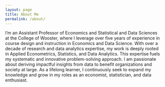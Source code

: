 ```yaml
---
layout: page
title: About Me
permalink: /about/
---
```

I’m an Assistant Professor of Economics and Statistical and Data Sciences at the College of Wooster, where I leverage over five years of experience in course design and instruction in Economics and Data Science. With over a decade of research and data analytics expertise, my work is deeply rooted in Applied Econometrics, Statistics, and Data Analytics. This expertise fuels my systematic and innovative problem-solving approach. I am passionate about deriving impactful insights from data to benefit organizations and society at large. As a lifelong learner, I continuously seek to expand my knowledge and grow in my roles as an economist, statistician, and data enthusiast.



